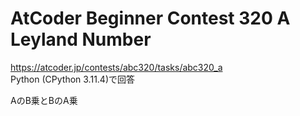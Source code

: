 # AtCoder Beginner Contest 320 A Leyland Number  
https://atcoder.jp/contests/abc320/tasks/abc320_a  
Python (CPython 3.11.4)で回答  

AのB乗とBのA乗
